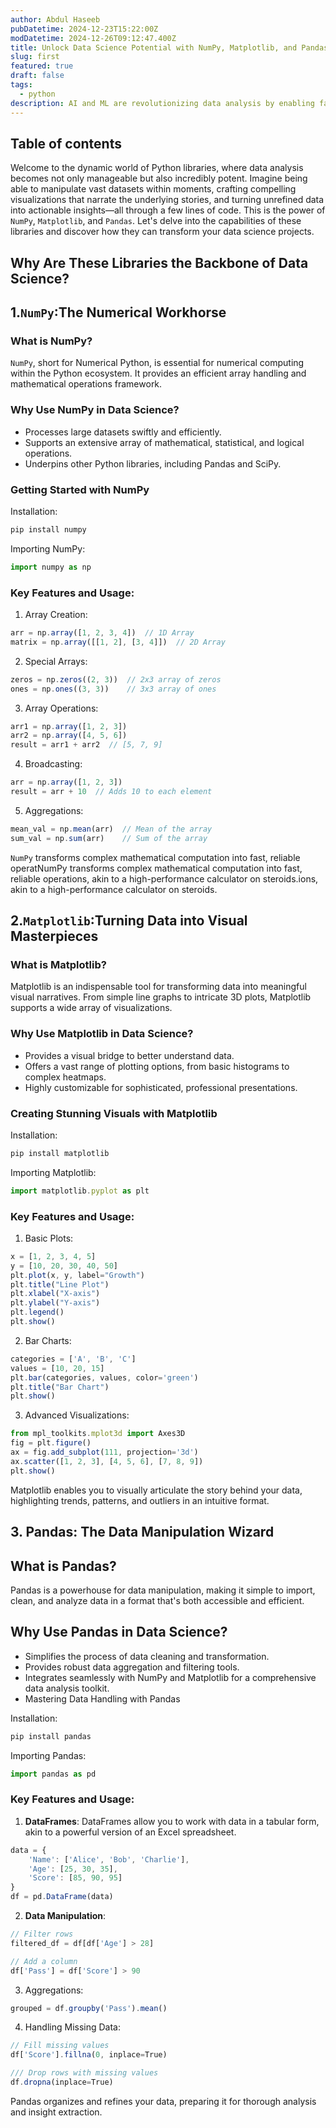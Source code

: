 ```yaml
---
author: Abdul Haseeb
pubDatetime: 2024-12-23T15:22:00Z
modDatetime: 2024-12-26T09:12:47.400Z
title: Unlock Data Science Potential with NumPy, Matplotlib, and Pandas
slug: first
featured: true
draft: false
tags:
  - python
description: AI and ML are revolutionizing data analysis by enabling faster, more accurate insights and predictions, improving decision-making and marketing strategies.
---
```

## Table of contents

Welcome to the dynamic world of Python libraries, where data analysis becomes not only manageable but also incredibly potent. Imagine being able to manipulate vast datasets within moments, crafting compelling visualizations that narrate the underlying stories, and turning unrefined data into actionable insights—all through a few lines of code. This is the power of `NumPy`, `Matplotlib`, and `Pandas`. Let's delve into the capabilities of these libraries and discover how they can transform your data science projects.

## Why Are These Libraries the Backbone of Data Science?

## 1.`NumPy`:The Numerical Workhorse

### What is NumPy?

`NumPy`, short for Numerical Python, is essential for numerical computing within the Python ecosystem. It provides an efficient array handling and mathematical operations framework.

### Why Use NumPy in Data Science?
- Processes large datasets swiftly and efficiently.
- Supports an extensive array of mathematical, statistical, and logical operations.
- Underpins other Python libraries, including Pandas and SciPy.

### Getting Started with NumPy

Installation:

```ts
pip install numpy
```

Importing NumPy:

```ts
import numpy as np
```
### Key Features and Usage:

1. Array Creation:

```ts
arr = np.array([1, 2, 3, 4])  // 1D Array
matrix = np.array([[1, 2], [3, 4]])  // 2D Array
```

2. Special Arrays:

```ts
zeros = np.zeros((2, 3))  // 2x3 array of zeros
ones = np.ones((3, 3))    // 3x3 array of ones
```
3. Array Operations:

```ts
arr1 = np.array([1, 2, 3])
arr2 = np.array([4, 5, 6])
result = arr1 + arr2  // [5, 7, 9]
```

4. Broadcasting:

```ts
arr = np.array([1, 2, 3])
result = arr + 10  // Adds 10 to each element
```

5. Aggregations:

```ts
mean_val = np.mean(arr)  // Mean of the array
sum_val = np.sum(arr)    // Sum of the array
```

`NumPy` transforms complex mathematical computation into fast, reliable operatNumPy transforms complex mathematical computation into fast, reliable operations, akin to a high-performance calculator on steroids.ions, akin to a high-performance calculator on steroids.

## 2.`Matplotlib`:Turning Data into Visual Masterpieces

### What is Matplotlib?

Matplotlib is an indispensable tool for transforming data into meaningful visual narratives. From simple line graphs to intricate 3D plots, Matplotlib supports a wide array of visualizations.

### Why Use Matplotlib in Data Science?
- Provides a visual bridge to better understand data.
- Offers a vast range of plotting options, from basic histograms to complex   heatmaps.
- Highly customizable for sophisticated, professional presentations.
### Creating Stunning Visuals with Matplotlib

Installation:

```ts
pip install matplotlib
```

Importing Matplotlib:

```ts
import matplotlib.pyplot as plt
```

### Key Features and Usage:

1. Basic Plots:

```ts
x = [1, 2, 3, 4, 5]
y = [10, 20, 30, 40, 50]
plt.plot(x, y, label="Growth")
plt.title("Line Plot")
plt.xlabel("X-axis")
plt.ylabel("Y-axis")
plt.legend()
plt.show()
```

2. Bar Charts:

```ts
categories = ['A', 'B', 'C']
values = [10, 20, 15]
plt.bar(categories, values, color='green')
plt.title("Bar Chart")
plt.show()
```

3. Advanced Visualizations:

```ts
from mpl_toolkits.mplot3d import Axes3D
fig = plt.figure()
ax = fig.add_subplot(111, projection='3d')
ax.scatter([1, 2, 3], [4, 5, 6], [7, 8, 9])
plt.show()
```

Matplotlib enables you to visually articulate the story behind your data, highlighting trends, patterns, and outliers in an intuitive format.

## 3. Pandas: The Data Manipulation Wizard

## What is Pandas?

Pandas is a powerhouse for data manipulation, making it simple to import, clean, and analyze data in a format that's both accessible and efficient.

## Why Use Pandas in Data Science?

- Simplifies the process of data cleaning and transformation.
- Provides robust data aggregation and filtering tools.
- Integrates seamlessly with NumPy and Matplotlib for a comprehensive data analysis toolkit.
- Mastering Data Handling with Pandas

Installation:

```ts
pip install pandas
```

Importing Pandas:

```ts
import pandas as pd
```

### Key Features and Usage:

1. **DataFrames**: DataFrames allow you to work with data in a tabular form, akin to a powerful version of an Excel spreadsheet.

```ts
data = {
    'Name': ['Alice', 'Bob', 'Charlie'],
    'Age': [25, 30, 35],
    'Score': [85, 90, 95]
}
df = pd.DataFrame(data)
```

2. **Data Manipulation**:

```ts
// Filter rows
filtered_df = df[df['Age'] > 28]

// Add a column
df['Pass'] = df['Score'] > 90
```

3. Aggregations:

```ts
grouped = df.groupby('Pass').mean()
```

4. Handling Missing Data:

```ts
// Fill missing values
df['Score'].fillna(0, inplace=True)

/// Drop rows with missing values
df.dropna(inplace=True)
```

Pandas organizes and refines your data, preparing it for thorough analysis and insight extraction.

